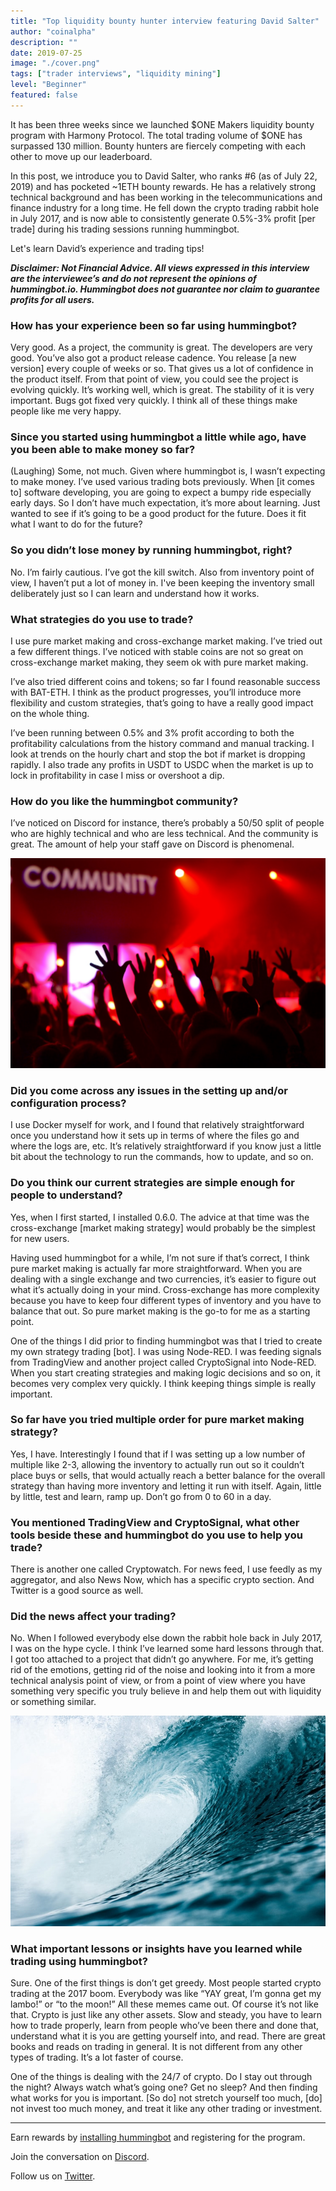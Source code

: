 ```yaml
---
title: "Top liquidity bounty hunter interview featuring David Salter"
author: "coinalpha"
description: ""
date: 2019-07-25
image: "./cover.png"
tags: ["trader interviews", "liquidity mining"]
level: "Beginner"
featured: false
---
```


It has been three weeks since we launched $ONE Makers liquidity bounty program with Harmony Protocol. The total trading volume of $ONE has surpassed 130 million. Bounty hunters are fiercely competing with each other to move up our leaderboard.

In this post, we introduce you to David Salter, who ranks #6 (as of July 22, 2019) and has pocketed ~1ETH bounty rewards. He has a relatively strong technical background and has been working in the telecommunications and finance industry for a long time. He fell down the crypto trading rabbit hole in July 2017, and is now able to consistently generate 0.5%-3% profit [per trade] during his trading sessions running hummingbot.

Let's learn David’s experience and trading tips!

***Disclaimer: Not Financial Advice. All views expressed in this interview are the interviewee’s and do not represent the opinions of hummingbot.io. Hummingbot does not guarantee nor claim to guarantee profits for all users.***


### How has your experience been so far using hummingbot?

Very good. As a project, the community is great. The developers are very good. You’ve also got a product release cadence. You release [a new version] every couple of weeks or so. That gives us a lot of confidence in the product itself. From that point of view, you could see the project is evolving quickly. It’s working well, which is great. The stability of it is very important. Bugs got fixed very quickly. I think all of these things make people like me very happy.

### Since you started using hummingbot a little while ago, have you been able to make money so far?

(Laughing) Some, not much. Given where hummingbot is, I wasn’t expecting to make money. I’ve used various trading bots previously. When [it comes to] software developing, you are going to expect a bumpy ride especially early days. So I don’t have much expectation, it’s more about learning. Just wanted to see if it’s going to be a good product for the future. Does it fit what I want to do for the future?

<!-- more -->


### So you didn’t lose money by running hummingbot, right?

No. I’m fairly cautious. I’ve got the kill switch. Also from inventory point of view, I haven’t put a lot of money in. I've been keeping the inventory small deliberately just so I can learn and understand how it works.

### What strategies do you use to trade?
I use pure market making and cross-exchange market making. I’ve tried out a few different things. I’ve noticed with stable coins are not so great on cross-exchange market making, they seem ok with pure market making.

I’ve also tried different coins and tokens; so far I found reasonable success with BAT-ETH. I think as the product progresses, you’ll introduce more flexibility and custom strategies, that’s going to have a really good impact on the whole thing.

I’ve been running between 0.5% and 3% profit according to both the profitability calculations from the history command and manual tracking. I look at trends on the hourly chart and stop the bot if market is dropping rapidly. I also trade any profits in USDT to USDC when the market is up to lock in profitability in case I miss or overshoot a dip.

### How do you like the hummingbot community?

I’ve noticed on Discord for instance, there’s probably a 50/50 split of people who are highly technical and who are less technical. And the community is great. The amount of help your staff gave on Discord is phenomenal.

![](./club.jpg)

### Did you come across any issues in the setting up and/or configuration process?

I use Docker myself for work, and I found that relatively straightforward once you understand how it sets up in terms of where the files go and where the logs are, etc.  It’s relatively straightforward if you know just a little bit about the technology to run the commands, how to update, and so on.

### Do you think our current strategies are simple enough for people to understand?

Yes, when I first started, I installed 0.6.0. The advice at that time was the cross-exchange [market making strategy] would probably be the simplest for new users.

Having used hummingbot for a while, I’m not sure if that’s correct, I think pure market making is actually far more straightforward. When you are dealing with a single exchange and two currencies, it’s easier to figure out what it’s actually doing in your mind. Cross-exchange has more complexity because you have to keep four different types of inventory and you have to balance that out. So pure market making is the go-to for me as a starting point.

One of the things I did prior to finding hummingbot was that I tried to create my own strategy trading [bot]. I was using Node-RED. I was feeding signals from TradingView and another project called CryptoSignal into Node-RED. When you start creating strategies and making logic decisions and so on, it becomes very complex very quickly. I think keeping things simple is really important.

### So far have you tried multiple order for pure market making strategy?

Yes, I have. Interestingly I found that if I was setting up a low number of multiple like 2-3, allowing the inventory to actually run out so it couldn’t place buys or sells, that would actually reach a better balance for the overall strategy than having more inventory and letting it run with itself. Again, little by little, test and learn, ramp up. Don’t go from 0 to 60 in a day.

### You mentioned TradingView and CryptoSignal, what other tools beside these and hummingbot do you use to help you trade?

There is another one called Cryptowatch. For news feed, I use feedly as my aggregator, and also News Now, which has a specific crypto section. And Twitter is a good source as well.

### Did the news affect your trading?

No. When I followed everybody else down the rabbit hole back in July 2017, I was on the hype cycle. I think I’ve learned some hard lessons through that. I got too attached to a project that didn’t go anywhere. For me, it’s getting rid of the emotions, getting rid of the noise and looking into it from a more technical analysis point of view, or from a point of view where you have something very specific you truly believe in and help them out with liquidity or something similar.

![](./wave.jpeg)

### What important lessons or insights have you learned while trading using hummingbot?

Sure. One of the first things is don’t get greedy. Most people started crypto trading at the 2017 boom. Everybody was like “YAY great, I’m gonna get my lambo!” or “to the moon!” All these memes came out. Of course it’s not like that. Crypto is just like any other assets. Slow and steady, you have to learn how to trade properly, learn from people who’ve been there and done that, understand what it is you are getting yourself into, and read. There are great books and reads on trading in general. It is not different from any other types of trading. It’s a lot faster of course.

One of the things is dealing with the 24/7 of crypto. Do I stay out through the night? Always watch what’s going one? Get no sleep? And then finding what works for you is important. [So do] not stretch yourself too much, [do] not invest too much money, and treat it like any other trading or investment.

------------------------------------------

Earn rewards by [installing hummingbot](https://github.com/coinalpha/hummingbot) and registering for the program.

Join the conversation on [Discord](http://discord.hummingbot.io).

Follow us on [Twitter](https://twitter.com/hummingbot_io).
